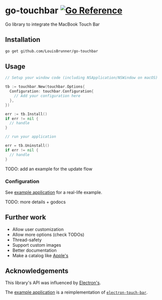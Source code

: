 # go-touchbar [![Go Reference](https://pkg.go.dev/badge/github.com/LouisBrunner/go-touchbar.svg)](https://pkg.go.dev/github.com/LouisBrunner/go-touchbar)

Go library to integrate the MacBook Touch Bar

## Installation

```bash
go get github.com/LouisBrunner/go-touchbar
```

## Usage

```go
// Setup your window code (including NSApplication/NSWindow on macOS)

tb := touchbar.New(touchbar.Options{
  Configuration: touchbar.Configuration{
    // Add your configuration here
  },
})

err := tb.Install()
if err != nil {
  // handle
}

// run your application

err = tb.Uninstall()
if err != nil {
  // handle
}
```

TODO: add an example for the update flow

### Configuration

See [example application](./examples/tester/main.go) for a real-life example.

TODO: more details + godocs

## Further work

- Allow user customization
- Allow more options (check TODOs)
- Thread-safety
- Support custom images
- Better documentation
- Make a catalog like [Apple's](https://developer.apple.com/documentation/appkit/touch_bar/creating_and_customizing_the_touch_bar?language=objc)

## Acknowledgements

This library's API was influenced by [Electron's](https://www.electronjs.org/docs/latest/api/touch-bar).

The [example application](./examples/tester) is a reimplementation of [`electron-touch-bar`](https://github.com/pahund/electron-touch-bar).
